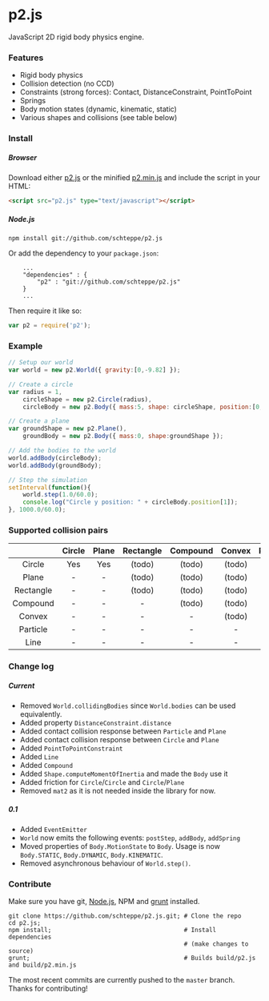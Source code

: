 p2.js
=====

JavaScript 2D rigid body physics engine.

### Features
* Rigid body physics
* Collision detection (no CCD)
* Constraints (strong forces): Contact, DistanceConstraint, PointToPoint
* Springs
* Body motion states (dynamic, kinematic, static)
* Various shapes and collisions (see table below)

### Install
##### Browser
Download either [p2.js](build/p2.js) or the minified [p2.min.js](build/p2.min.js) and include the script in your HTML:
```html
<script src="p2.js" type="text/javascript"></script>
```
##### Node.js
```
npm install git://github.com/schteppe/p2.js
```
Or add the dependency to your ```package.json```:
```
    ...
    "dependencies" : {
        "p2" : "git://github.com/schteppe/p2.js"
    }
    ...
```
Then require it like so:
```js
var p2 = require('p2');
```

### Example
```js
// Setup our world
var world = new p2.World({ gravity:[0,-9.82] });

// Create a circle
var radius = 1,
    circleShape = new p2.Circle(radius),
    circleBody = new p2.Body({ mass:5, shape: circleShape, position:[0,10] });

// Create a plane
var groundShape = new p2.Plane(),
    groundBody = new p2.Body({ mass:0, shape:groundShape });

// Add the bodies to the world
world.addBody(circleBody);
world.addBody(groundBody);

// Step the simulation
setInterval(function(){
    world.step(1.0/60.0);
    console.log("Circle y position: " + circleBody.position[1]);
}, 1000.0/60.0);
```

### Supported collision pairs
|           | Circle | Plane | Rectangle | Compound | Convex  | Particle | Line   |
| :-------: |:------:|:-----:|:---------:|:--------:|:-------:|:--------:|:------:|
| Circle    | Yes    | Yes   | (todo)    | (todo)   | (todo)  | Yes      | (todo) |
| Plane     | -      | -     | (todo)    | (todo)   | (todo)  | Yes      | (todo) |
| Rectangle | -      | -     | (todo)    | (todo)   | (todo)  | (todo)   | (todo) |
| Compound  | -      | -     | -         | (todo)   | (todo)  | (todo)   | (todo) |
| Convex    | -      | -     | -         | -        | (todo)  | (todo)   | (todo) |
| Particle  | -      | -     | -         | -        | -       | -        | (todo) |
| Line      | -      | -     | -         | -        | -       | -        | (todo) |

### Change log
##### Current
* Removed ```World.collidingBodies``` since ```World.bodies``` can be used equivalently.
* Added property ```DistanceConstraint.distance```
* Added contact collision response between ```Particle``` and ```Plane```
* Added contact collision response between ```Circle``` and ```Plane```
* Added ```PointToPointConstraint```
* Added ```Line```
* Added ```Compound```
* Added ```Shape.computeMomentOfInertia``` and made the ```Body``` use it
* Added friction for ```Circle```/```Circle``` and ```Circle```/```Plane```
* Removed ```mat2``` as it is not needed inside the library for now.

##### 0.1

* Added ```EventEmitter```
* ```World``` now emits the following events: ```postStep```, ```addBody```, ```addSpring```
* Moved properties of ```Body.MotionState``` to ```Body```. Usage is now ```Body.STATIC```, ```Body.DYNAMIC```, ```Body.KINEMATIC```.
* Removed asynchronous behaviour of ```World.step()```.

### Contribute
Make sure you have git, [Node.js](http://nodejs.org), NPM and [grunt](http://gruntjs.com/) installed.
```
git clone https://github.com/schteppe/p2.js.git; # Clone the repo
cd p2.js;
npm install;                                     # Install dependencies
                                                 # (make changes to source)
grunt;                                           # Builds build/p2.js and build/p2.min.js
```
The most recent commits are currently pushed to the ```master``` branch. Thanks for contributing!
